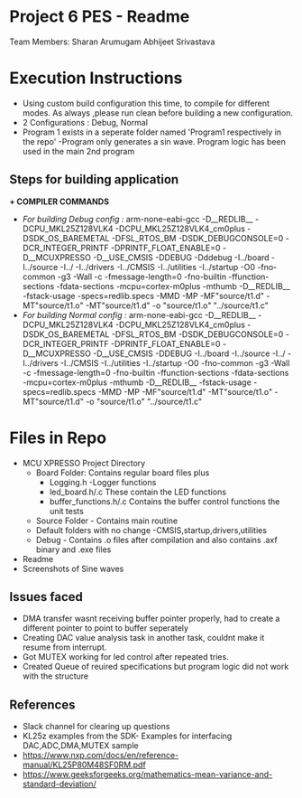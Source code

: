 # Project 6 PES - Readme

Team Members: 
Sharan Arumugam
Abhijeet Srivastava

# Execution Instructions
+ Using custom build configuration this time, to compile for different modes. As always ,please run clean before building a new configuration. 
+ 2 Configurations : Debug, Normal
+ Program 1 exists in a seperate folder named 'Program1 respectively in the repo' -Program only generates a sin wave. Program logic has been used in the main 2nd program

## Steps for building application

**+ COMPILER COMMANDS**
+ *For building Debug config :* 
arm-none-eabi-gcc -D__REDLIB__ -DCPU_MKL25Z128VLK4 -DCPU_MKL25Z128VLK4_cm0plus -DSDK_OS_BAREMETAL -DFSL_RTOS_BM -DSDK_DEBUGCONSOLE=0 -DCR_INTEGER_PRINTF -DPRINTF_FLOAT_ENABLE=0 -D__MCUXPRESSO -D__USE_CMSIS -DDEBUG -Dddebug -I../board -I../source -I../ -I../drivers -I../CMSIS -I../utilities -I../startup -O0 -fno-common -g3 -Wall -c -fmessage-length=0 -fno-builtin -ffunction-sections -fdata-sections -mcpu=cortex-m0plus -mthumb -D__REDLIB__ -fstack-usage -specs=redlib.specs -MMD -MP -MF"source/t1.d" -MT"source/t1.o" -MT"source/t1.d" -o "source/t1.o" "../source/t1.c"
+ *For building Normal config :* 
arm-none-eabi-gcc -D__REDLIB__ -DCPU_MKL25Z128VLK4 -DCPU_MKL25Z128VLK4_cm0plus -DSDK_OS_BAREMETAL -DFSL_RTOS_BM -DSDK_DEBUGCONSOLE=0 -DCR_INTEGER_PRINTF -DPRINTF_FLOAT_ENABLE=0 -D__MCUXPRESSO -D__USE_CMSIS -DDEBUG  -I../board -I../source -I../ -I../drivers -I../CMSIS -I../utilities -I../startup -O0 -fno-common -g3 -Wall -c -fmessage-length=0 -fno-builtin -ffunction-sections -fdata-sections -mcpu=cortex-m0plus -mthumb -D__REDLIB__ -fstack-usage -specs=redlib.specs -MMD -MP -MF"source/t1.d" -MT"source/t1.o" -MT"source/t1.d" -o "source/t1.o" "../source/t1.c"



# Files in Repo
+ MCU XPRESSO Project Directory
     + Board Folder: Contains regular board files plus
	    + Logging.h -Logger functions
		+ led_board.h/.c These contain the LED functions
	    + buffer_functions.h/.c Contains the buffer control functions
	                      the unit tests  
     + Source Folder - Contains main routine 	
     + Default folders with no change -CMSIS,startup,drivers,utilities
     + Debug - Contains .o files after compilation and also contains .axf binary and .exe files
+ Readme 
+ Screenshots of Sine waves



## Issues faced

+ DMA transfer wasnt receiving buffer pointer properly, had to create a different pointer to point to buffer seperately 
+ Creating DAC value analysis task in another task, couldnt make it resume from  interrupt.
+ Got MUTEX working for led control after repeated tries.   
+  Created Queue of reuired specifications but program logic did not work with the structure 
## References
+ Slack channel for clearing up questions 
+ KL25z examples from the SDK- Examples for interfacing DAC,ADC,DMA,MUTEX sample
+ https://www.nxp.com/docs/en/reference-manual/KL25P80M48SF0RM.pdf
+ https://www.geeksforgeeks.org/mathematics-mean-variance-and-standard-deviation/
